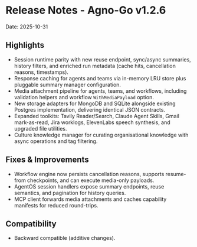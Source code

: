 # Release Notes - Agno-Go v1.2.6

Date: 2025-10-31

## Highlights
- Session runtime parity with new reuse endpoint, sync/async summaries, history filters, and enriched run metadata (cache hits, cancellation reasons, timestamps).
- Response caching for agents and teams via in-memory LRU store plus pluggable summary manager configuration.
- Media attachment pipeline for agents, teams, and workflows, including validation helpers and workflow `WithMediaPayload` option.
- New storage adapters for MongoDB and SQLite alongside existing Postgres implementation, delivering identical JSON contracts.
- Expanded toolkits: Tavily Reader/Search, Claude Agent Skills, Gmail mark-as-read, Jira worklogs, ElevenLabs speech synthesis, and upgraded file utilities.
- Culture knowledge manager for curating organisational knowledge with async operations and tag filtering.

## Fixes & Improvements
- Workflow engine now persists cancellation reasons, supports resume-from checkpoints, and can execute media-only payloads.
- AgentOS session handlers expose summary endpoints, reuse semantics, and pagination for history queries.
- MCP client forwards media attachments and caches capability manifests for reduced round-trips.

## Compatibility
- Backward compatible (additive changes).
